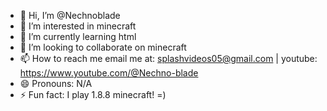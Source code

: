 - 👋 Hi, I’m @Nechnoblade
- 👀 I’m interested in minecraft
- 🌱 I’m currently learning html
- 💞️ I’m looking to collaborate on minecraft
- 📫 How to reach me email me at: splashvideos05@gmail.com | youtube: https://www.youtube.com/@Nechno-blade
- 😄 Pronouns: N/A
- ⚡ Fun fact: I play 1.8.8 minecraft! =)

<!---
Nechnoblade/Nechnoblade is a ✨ special ✨ repository because its `README.md` (this file) appears on your GitHub profile.
You can click the Preview link to take a look at your changes.
--->
